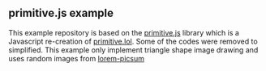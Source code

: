 ## primitive.js example

This example repository is based on the [primitive.js](https://github.com/ondras/primitive.js) library which is a Javascript re-creation of [primitive.lol](https://github.com/fogleman/primitive). Some of the codes were removed to simplified.
This example only implement triangle shape image drawing and uses random images from [lorem-picsum](brackets-lorem-ipsum)
